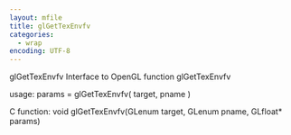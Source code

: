 ```yaml
---
layout: mfile
title: glGetTexEnvfv
categories:
  - wrap
encoding: UTF-8
---
```


glGetTexEnvfv  Interface to OpenGL function glGetTexEnvfv

usage:  params = glGetTexEnvfv( target, pname )

C function:  void glGetTexEnvfv(GLenum target, GLenum pname, GLfloat\* params)
